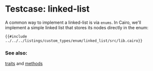 # Testcase: linked-list

A common way to implement a linked-list is via `enums`. In Cairo, we'll implement a simple linked list that stores its nodes directly in the enum:

```cairo,editable
{{#include ../../../listings/custom_types/enum/linked_list/src/lib.cairo}}
```

### See also:

[traits][traits] and [methods][methods]

[traits]: ../../trait.md
[methods]: ../../fn/methods.md
[box]: ../../core/box.md

